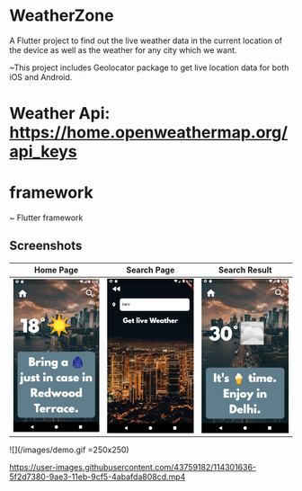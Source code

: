 # WeatherZone

A Flutter project to find out the live weather data in the current location of the device as well as the weather for any city which we want.

~This project includes Geolocator package to get live location data for both iOS and Android.


# Weather Api: https://home.openweathermap.org/api_keys

# framework
~ Flutter framework

<!-- # Snapshots

<img src="images/ss1.png" width="25%"/>
<img src="images/ss2.png" width="25%"/>
<img src="images/ss3.png" width="25%"/>
<img src="images/ss4.png" width="25%"/>
<img src="images/ss5.png" width="25%"/> -->
## Screenshots

  | Home Page                                                    | Search Page                                                 | Search Result                                                 |
| -------------------------------------------------------------- | ----------------------------------------------------------------------- | -------------------------------------------------------------------- |
| <img src="images/ss1.png" width=190 alt="Home Page"> | <img src="images/ss3.png" width=190 alt="Search Page"> | <img src="images/ss4.png" width=190 alt="Search Result"> |


![](/images/demo.gif =250x250)

https://user-images.githubusercontent.com/43759182/114301636-5f2d7380-9ae3-11eb-9cf5-4abafda808cd.mp4


